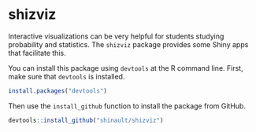 # shizviz

Interactive visualizations can be very helpful for students studying probability
and statistics.  The `shizviz` package provides some Shiny apps that facilitate
this.

You can install this package using `devtools` at the R command line.  First, 
make sure that `devtools` is installed.
```r
install.packages("devtools")
```
Then use the `install_github` function to install the package from GitHub.
```r
devtools::install_github("shinault/shizviz")
```
